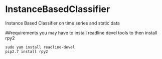 # InstanceBasedClassifier
Instance Based Classifier on time series and static data

##requirements
you may have to install readline devel tools to then install rpy2

    sudo yum install readline-devel
    pip2.7 install rpy2
  

